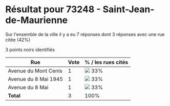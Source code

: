 # Résultat pour 73248 - Saint-Jean-de-Maurienne

Sur l'ensemble de la ville il y a eu 7 réponses dont 3 réponses avec une rue citée (42%)

3 points noirs identifiés

| Rue | Vote | % / les rues cités|
|-----|------|-------------------|
| Avenue du Mont Cenis | 1 | <img src="../../img/bar_33.gif" />&nbsp;33%|
| Avenue du 8 Mai 1945 | 1 | <img src="../../img/bar_33.gif" />&nbsp;33%|
| Avenue du 8 Mai | 1 | <img src="../../img/bar_33.gif" />&nbsp;33%|
| **Total** | 3 | 100%|
